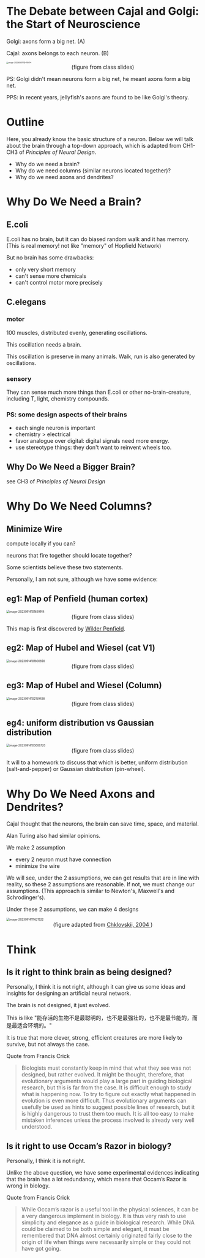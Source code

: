 # The Debate between Cajal and Golgi: the Start of Neuroscience

Golgi: axons form a big net. (A)

Cajal: axons belongs to each neuron. (B)

<img src="C:\Users\11097\AppData\Roaming\Typora\typora-user-images\image-20230907112410014.png" alt="image-20230907112410014" style="zoom: 33%;" />

<center>(figure from class slides)</center>

PS: Golgi didn't mean neurons form a big net, he meant axons form a big net.

PPS: in recent years, jellyfish's axons are found to be like Golgi's theory.



# Outline

Here, you already know the basic structure of a neuron. Below we will talk about the brain through a top-down approach, which is adapted from CH1-CH3 of *Principles of Neural Design*.

* Why do we need a brain?
* Why do we need columns (similar neurons located together)?
* Why do we need axons and dendrites?



# Why Do We Need a Brain?

## E.coli

E.coli has no brain, but it can do biased random walk and it has memory. (This is real memory! not like "memory" of Hopfield Network)

But no brain has some drawbacks:

* only very short memory
* can't sense more chemicals
* can't control motor more precisely

## C.elegans

### motor

100 muscles, distributed evenly, generating oscillations.

This oscillation needs a brain.

This oscillation is preserve in many animals. Walk, run is also generated by oscillations.

### sensory

They can sense much more things than E.coli or other no-brain-creature, including T, light, chemistry compounds.

### PS: some design aspects of their brains

* each single neuron is important
* chemistry > electrical
* favor analogue over digital: digital signals need more energy.
* use stereotype things: they don't want to reinvent wheels too.



## Why Do We Need a Bigger Brain?

see CH3 of *Principles of Neural Design*



# Why Do We Need Columns?

## Minimize Wire

compute locally if you can?

neurons that fire together should locate together?

Some scientists believe these two statements.

Personally, I am not sure, although we have some evidence:



## eg1: Map of Penfield (human cortex)

<img src="C:\Users\11097\AppData\Roaming\Typora\typora-user-images\image-20230914101639914.png" alt="image-20230914101639914" style="zoom: 50%;" />

<center>(figure from class slides)</center>

This map is first discovered by [Wilder Penfield](https://en.wikipedia.org/wiki/Wilder_Penfield).



## eg2: Map of Hubel and Wiesel (cat V1)

<img src="C:\Users\11097\AppData\Roaming\Typora\typora-user-images\image-20230914101800690.png" alt="image-20230914101800690" style="zoom:50%;" />

<center>(figure from class slides)</center>

## eg3: Map of Hubel and Wiesel (Column)

<img src="C:\Users\11097\AppData\Roaming\Typora\typora-user-images\image-20230914102159438.png" alt="image-20230914102159438" style="zoom:50%;" />

<center>(figure from class slides)</center>

## eg4: uniform distribution vs Gaussian distribution

<img src="C:\Users\11097\AppData\Roaming\Typora\typora-user-images\image-20230914103006720.png" alt="image-20230914103006720" style="zoom:50%;" />

<center>(figure from class slides)</center>

It will to a homework to discuss that which is better, uniform distribution (salt-and-pepper) or Gaussian distribution (pin-wheel).



# Why Do We Need Axons and Dendrites?

Cajal thought that the neurons, the brain can save time, space, and material.

Alan Turing also had similar opinions.

We make 2 assumption

* every 2 neuron must have connection
* minimize the wire

We will see, under the 2 assumptions, we can get results that are in line with reality, so these 2 assumptions are reasonable. If not, we must change our assumptions. (This approach is similar to Newton's, Maxwell's and Schrodinger's).



Under these 2 assumptions, we can make 4 designs

<img src="C:\Users\11097\AppData\Roaming\Typora\typora-user-images\image-20230914111621522.png" alt="image-20230914111621522" style="zoom: 50%;" />

<center>(figure adapted from <a href="https://www.cell.com/fulltext/S0896-6273(04)00498-2"> Chklovskii, 2004 </a>)</center>



# Think

## Is it right to think brain as being designed?

Personally, I think it is not right, although it can give us some ideas and insights for designing an artificial neural network.

The brain is not designed, it just evolved.

This is like "能存活的生物不是最聪明的，也不是最强壮的，也不是最节能的，而是最适合环境的。"

It is true that more clever, strong, efficient creatures are more likely to survive, but not always the case.

Quote from Francis Crick

>Biologists must constantly keep in mind that what they see was not designed, but rather evolved. It might be thought, therefore, that evolutionary arguments would play a large part in guiding biological research, but this is far from the case. It is difficult enough to study what is happening now. To try to figure out exactly what happened in evolution is even more difficult. Thus evolutionary arguments can usefully be used as hints to suggest possible lines of research, but it is highly dangerous to trust them too much. It is all too easy to make mistaken inferences unless the process involved is already very well understood.



## Is it right to use Occam’s Razor in biology?

Personally, I think it is not right.

Unlike the above question, we have some experimental evidences indicating that the brain has a lot redundancy, which means that Occam’s Razor is wrong in biology.

Quote from Francis Crick

> While Occam’s razor is a useful tool in the physical sciences, it can be a very dangerous implement in biology. It is thus very rash to use simplicity and elegance as a guide in biological research. While DNA could be claimed to be both simple and elegant, it must be remembered that DNA almost certainly originated fairly close to the origin of life when things were necessarily simple or they could not have got going.
